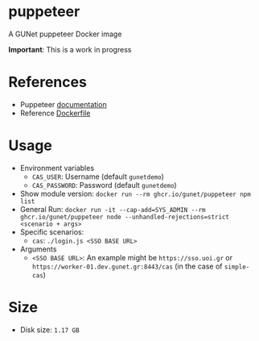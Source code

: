 # puppeteer
A GUNet puppeteer Docker image

**Important**: This is a work in progress

# References
* Puppeteer [documentation](https://pptr.dev/guides/docker)
* Reference [Dockerfile](https://github.com/puppeteer/puppeteer/blob/main/docker/Dockerfile)

# Usage
* Environment variables
  - `CAS_USER`: Username (default `gunetdemo`)
  - `CAS_PASSWORD`: Password (default `gunetdemo`)
* Show module version: `docker run --rm ghcr.io/gunet/puppeteer npm list`
* General Run: `docker run -it --cap-add=SYS_ADMIN --rm ghcr.io/gunet/puppeteer node --unhandled-rejections=strict <scenario + args>`
* Specific scenarios:
  - `cas`: `./login.js <SSO BASE URL>`
* Arguments
  - `<SSO BASE URL>`: An example might be `https://sso.uoi.gr` or `https://worker-01.dev.gunet.gr:8443/cas` (in the case of `simple-cas`)

# Size
* Disk size: `1.17 GB`
